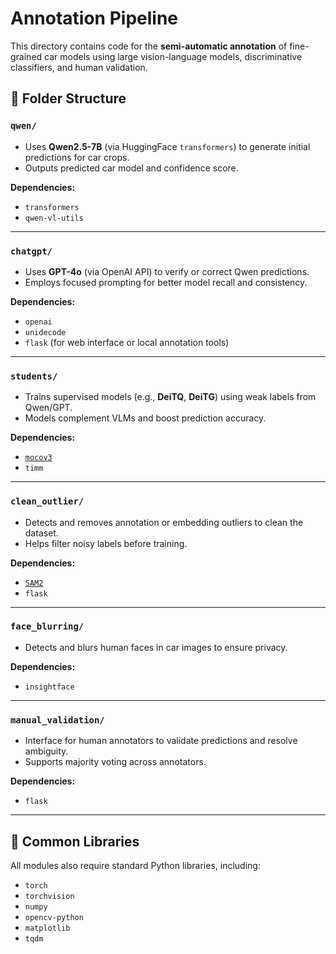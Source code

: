 # Annotation Pipeline

This directory contains code for the **semi-automatic annotation** of fine-grained car models using large vision-language models, discriminative classifiers, and human validation.

## 📁 Folder Structure

### `qwen/`
- Uses **Qwen2.5-7B** (via HuggingFace `transformers`) to generate initial predictions for car crops.
- Outputs predicted car model and confidence score.

**Dependencies:**
- `transformers`
- `qwen-vl-utils`

---

### `chatgpt/`
- Uses **GPT-4o** (via OpenAI API) to verify or correct Qwen predictions.
- Employs focused prompting for better model recall and consistency.

**Dependencies:**
- `openai`
- `unidecode`
- `flask` (for web interface or local annotation tools)

---

### `students/`
- Trains supervised models (e.g., **DeiTQ**, **DeiTG**) using weak labels from Qwen/GPT.
- Models complement VLMs and boost prediction accuracy.

**Dependencies:**
- [`mocov3`](https://github.com/facebookresearch/moco-v3/tree/main)
- `timm`

---

### `clean_outlier/`
- Detects and removes annotation or embedding outliers to clean the dataset.
- Helps filter noisy labels before training.

**Dependencies:**
- [`SAM2`](https://github.com/facebookresearch/sam2)
- `flask`

---

### `face_blurring/`
- Detects and blurs human faces in car images to ensure privacy.
  
**Dependencies:**
- `insightface`

---

### `manual_validation/`
- Interface for human annotators to validate predictions and resolve ambiguity.
- Supports majority voting across annotators.

**Dependencies:**
- `flask`

---

## 🧰 Common Libraries

All modules also require standard Python libraries, including:

- `torch`
- `torchvision`
- `numpy`
- `opencv-python`
- `matplotlib`
- `tqdm`
